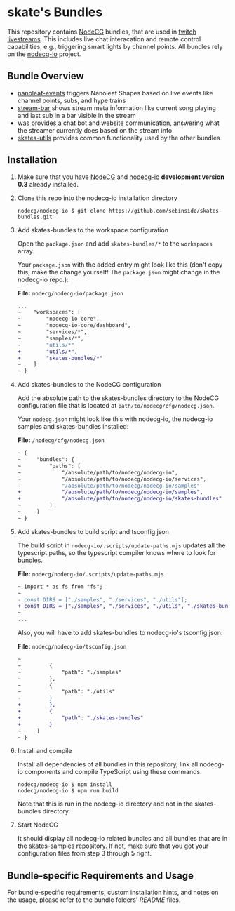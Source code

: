 # skate's Bundles

This repository contains [NodeCG](https://nodecg.dev) bundles, that are used in [twitch livestreams](https://skate702.tv).
This includes live chat interacation and remote control capabilities, e.g., triggering smart lights by channel points.
All bundles rely on the [nodecg-io](https://nodecg.io) project.


## Bundle Overview

* [nanoleaf-events](/nanoleaf-events) triggers Nanoleaf Shapes based on live events like channel points, subs, and hype trains
* [stream-bar](/stream-bar) shows stream meta information like current song playing and last sub in a bar visible in the stream
* [was](/was) provides a chat bot and [website](https://was.skate702.de) communication, answering what the streamer currently does based on the stream info
* [skates-utils](/skates-utils) provides common functionality used by the other bundles


## Installation

1. Make sure that you have [NodeCG](https://nodecg.dev) and [nodecg-io](https://nodecg.io) **development version 0.3** already installed.

2. Clone this repo into the nodecg-io installation directory

    ```shell
    nodecg/nodecg-io $ git clone https://github.com/sebinside/skates-bundles.git
    ```

3. Add skates-bundles to the workspace configuration

    Open the `package.json` and add `skates-bundles/*` to the `workspaces` array.

    Your `package.json` with the added entry might look like this (don't copy this, make the change yourself! The `package.json` might change in the nodecg-io repo.):

    **File:** `nodecg/nodecg-io/package.json`

    ```diff { .language-json}
    ...
    ~    "workspaces": [
    ~        "nodecg-io-core",
    ~        "nodecg-io-core/dashboard",
    ~        "services/*",
    ~        "samples/*",
    -        "utils/*"
    +        "utils/*",
    +        "skates-bundles/*"
    ~    ]
    ~ }
    ```

4. Add skates-bundles to the NodeCG configuration

    Add the absolute path to the skates-bundles directory to the NodeCG configuration file that is located at `path/to/nodecg/cfg/nodecg.json`.

    Your `nodecg.json` might look like this with nodecg-io, the nodecg-io samples and skates-bundles installed:

    **File:** `/nodecg/cfg/nodecg.json`

    ```diff
    ~ {
    ~     "bundles": {
    ~         "paths": [
    ~             "/absolute/path/to/nodecg/nodecg-io",
    ~             "/absolute/path/to/nodecg/nodecg-io/services",
    -             "/absolute/path/to/nodecg/nodecg-io/samples"
    +             "/absolute/path/to/nodecg/nodecg-io/samples",
    +             "/absolute/path/to/nodecg/nodecg-io/skates-bundles"
    ~         ]
    ~     }
    ~ }
    ```

5. Add skates-bundles to build script and tsconfig.json

    The build script in `nodecg-io/.scripts/update-paths.mjs` updates all the typescript paths, so the typescript compiler knows where to look for bundles.

    **File:** `nodecg/nodecg-io/.scripts/update-paths.mjs`

    ```diff
    ~ import * as fs from "fs";
    ~
    - const DIRS = ["./samples", "./services", "./utils"];
    + const DIRS = ["./samples", "./services", "./utils", "./skates-bundles"];
    ~
    ...
    ```

    Also, you will have to add skates-bundles to nodecg-io's tsconfig.json:

    **File:** `nodecg/nodecg-io/tsconfig.json`

    ```diff
    ~
    ~         {
    ~             "path": "./samples"
    ~         },
    ~         {
    ~             "path": "./utils"
    -         }
    +         },
    +         {
    +             "path": "./skates-bundles"
    +         }
    ~     ]
    ~ }
    ```

6. Install and compile

    Install all dependencies of all bundles in this repository, link all nodecg-io components and compile TypeScript using these commands:

    ```shell
    nodecg/nodecg-io $ npm install
    nodecg/nodecg-io $ npm run build
    ```

    Note that this is run in the nodecg-io directory and not in the skates-bundles directory.

7. Start NodeCG

    It should display all nodecg-io related bundles and all bundles that are in the skates-samples repository. If not, make sure that you got your configuration files from step 3 through 5 right.
    
## Bundle-specific Requirements and Usage

For bundle-specific requirements, custom installation hints, and notes on the usage, please refer to the bundle folders' *README* files.
